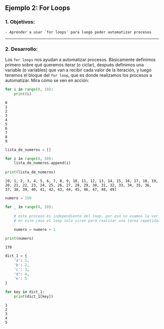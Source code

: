 ## Ejemplo 2: For Loops

### 1. Objetivos:
    - Aprender a usar `for loops` para luego poder automatizar procesos
 
---
    
### 2. Desarrollo:

Los `for loops` nos ayudan a automatizar procesos. Básicamente definimos primero sobre qué queremos iterar (o ciclar), después definimos una variable (o variables) que van a recibir cada valor de la iteración, y luego tenemos el bloque del `for loop`, que es donde realizamos los procesos a automatizar. Mira cómo se ven en acción:


```python
for i in range(0, 10):
    print(i)
```

    0
    1
    2
    3
    4
    5
    6
    7
    8
    9



```python
lista_de_numeros = []

for i in range(0, 50):
    lista_de_numeros.append(i)
    
print(lista_de_numeros)
```

    [0, 1, 2, 3, 4, 5, 6, 7, 8, 9, 10, 11, 12, 13, 14, 15, 16, 17, 18, 19, 20, 21, 22, 23, 24, 25, 26, 27, 28, 29, 30, 31, 32, 33, 34, 35, 36, 37, 38, 39, 40, 41, 42, 43, 44, 45, 46, 47, 48, 49]



```python
numero = 150

for _ in range(0, 20):
    
    # este proceso es independiente del loop, por eso no usamos la variable del loop
    # en este caso el loop solo sirve para realizar una tarea repetidas veces
    
    numero = numero + 1

print(numero)
```

    170



```python
dict_1 = {
    'a': 1,
    'b': 2,
    'c': 3,
    'd': 4,
    'e': 5
}

for key in dict_1:
    print(dict_1[key])
```

    1
    2
    3
    4
    5

